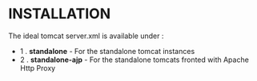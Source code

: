 INSTALLATION
============

The ideal tomcat server.xml is available under :
 - 1 . **standalone** - For the standalone tomcat instances
 - 2 . **standalone-ajp** - For the standalone tomcats fronted with Apache Http Proxy